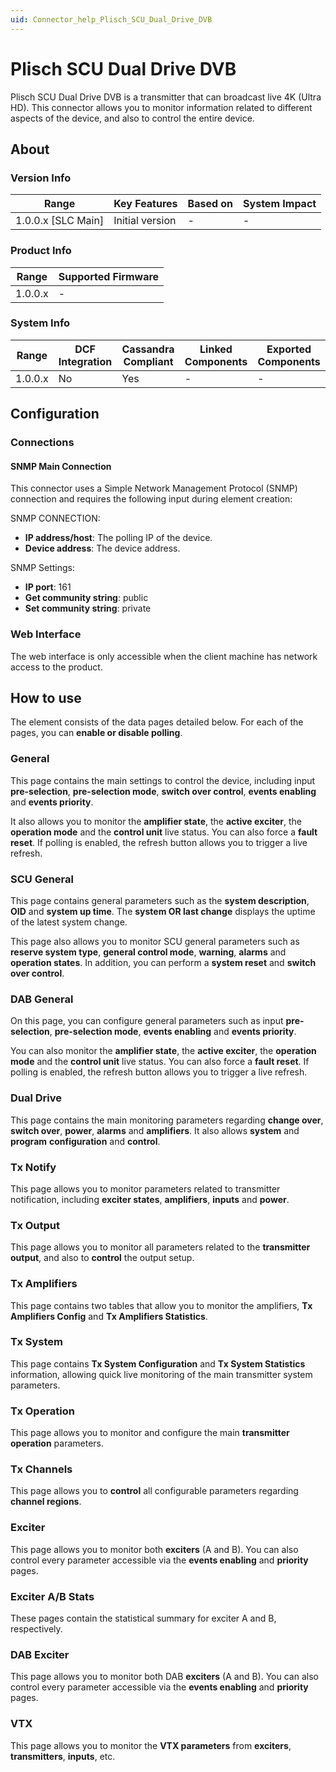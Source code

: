 ```yaml
---
uid: Connector_help_Plisch_SCU_Dual_Drive_DVB
---
```


# Plisch SCU Dual Drive DVB

Plisch SCU Dual Drive DVB is a transmitter that can broadcast live 4K (Ultra HD). This connector allows you to monitor information related to different aspects of the device, and also to control the entire device.

## About

### Version Info

| **Range**            | **Key Features** | **Based on** | **System Impact** |
|----------------------|------------------|--------------|-------------------|
| 1.0.0.x \[SLC Main\] | Initial version  | \-           | \-                |

### Product Info

| **Range** | **Supported Firmware** |
|-----------|------------------------|
| 1.0.0.x   | \-                     |

### System Info

| **Range** | **DCF Integration** | **Cassandra Compliant** | **Linked Components** | **Exported Components** |
|-----------|---------------------|-------------------------|-----------------------|-------------------------|
| 1.0.0.x   | No                  | Yes                     | \-                    | \-                      |

## Configuration

### Connections

#### SNMP Main Connection

This connector uses a Simple Network Management Protocol (SNMP) connection and requires the following input during element creation:

SNMP CONNECTION:

- **IP address/host**: The polling IP of the device.
- **Device address**: The device address.

SNMP Settings:

- **IP port**: 161
- **Get community string**: public
- **Set community string**: private

### Web Interface

The web interface is only accessible when the client machine has network access to the product.

## How to use

The element consists of the data pages detailed below. For each of the pages, you can **enable or disable polling**.

### General

This page contains the main settings to control the device, including input **pre-selection**, **pre-selection mode**, **switch over control**, **events enabling** and **events priority**.

It also allows you to monitor the **amplifier state**, the **active exciter**, the **operation mode** and the **control unit** live status. You can also force a **fault reset**. If polling is enabled, the refresh button allows you to trigger a live refresh.

### SCU General

This page contains general parameters such as the **system description**, **OID** and **system up time**. The **system OR last change** displays the uptime of the latest system change.

This page also allows you to monitor SCU general parameters such as **reserve system type**, **general control mode**, **warning**, **alarms** and **operation states**. In addition, you can perform a **system reset** and **switch over control**.

### DAB General

On this page, you can configure general parameters such as input **pre-selection**, **pre-selection mode**, **events enabling** and **events priority**.

You can also monitor the **amplifier state**, the **active exciter**, the **operation mode** and the **control unit** live status. You can also force a **fault reset**. If polling is enabled, the refresh button allows you to trigger a live refresh.

### Dual Drive

This page contains the main monitoring parameters regarding **change over**, **switch over**, **power**, **alarms** and **amplifiers**. It also allows **system** and **program** **configuration** and **control**.

### Tx Notify

This page allows you to monitor parameters related to transmitter notification, including **exciter states**, **amplifiers**, **inputs** and **power**.

### Tx Output

This page allows you to monitor all parameters related to the **transmitter** **output**, and also to **control** the output setup.

### Tx Amplifiers

This page contains two tables that allow you to monitor the amplifiers, **Tx Amplifiers Config** and **Tx Amplifiers Statistics**.

### Tx System

This page contains **Tx System Configuration** and **Tx System Statistics** information, allowing quick live monitoring of the main transmitter system parameters.

### Tx Operation

This page allows you to monitor and configure the main **transmitter operation** parameters.

### Tx Channels

This page allows you to **control** all configurable parameters regarding **channel regions**.

### Exciter

This page allows you to monitor both **exciters** (A and B). You can also control every parameter accessible via the **events enabling** and **priority** pages.

### Exciter A/B Stats

These pages contain the statistical summary for exciter A and B, respectively.

### DAB Exciter

This page allows you to monitor both DAB **exciters** (A and B). You can also control every parameter accessible via the **events enabling** and **priority** pages.

### VTX

This page allows you to monitor the **VTX parameters** from **exciters**, **transmitters**, **inputs**, etc.
